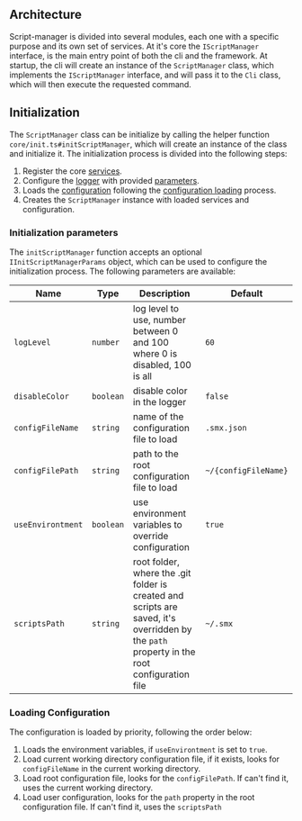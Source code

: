 ## Architecture

Script-manager is divided into several modules, each one with a specific purpose and its own set of services. At it's core the `IScriptManager` interface, is the main entry point of both the cli and the framework.
At startup, the cli will create an instance of the `ScriptManager` class, which implements the `IScriptManager` interface, and will pass it to the `Cli` class, which will then execute the requested command.

## Initialization

The `ScriptManager` class can be initialize by calling the helper function `core/init.ts#initScriptManager`, which will create an instance of the class and initialize it. The initialization process is divided into the following steps:

1. Register the core [services](/advanced/services).
2. Configure the [logger](/advanced/logger) with provided [parameters](#initialization-parameters).
3. Loads the [configuration](/advanced/configuration) following the [configuration loading](#loading-configuration) process.
4. Creates the `ScriptManager` instance with loaded services and configuration.

### Initialization parameters

The `initScriptManager` function accepts an optional `IInitScriptManagerParams` object, which can be used to configure the initialization process. The following parameters are available:

| Name | Type | Description | Default |
| ---- | ---- | ----------- | ------- |
| `logLevel` | `number` | log level to use, number between 0 and 100 where 0 is disabled, 100 is all | `60` |
| `disableColor` | `boolean` | disable color in the logger | `false` |
| `configFileName` | `string` | name of the configuration file to load | `.smx.json` |
| `configFilePath` | `string` | path to the root configuration file to load | `~/{configFileName}` |
| `useEnvirontment` | `boolean` | use environment variables to override configuration | `true` |
| `scriptsPath` | `string` | root folder, where the .git folder is created and scripts are saved, it's overridden by the `path` property in the root configuration file | `~/.smx` |

### Loading Configuration

The configuration is loaded by priority, following the order below:

1. Loads the environment variables, if `useEnvirontment` is set to `true`.
2. Load current working directory configuration file, if it exists, looks for `configFileName` in the current working directory.
3. Load root configuration file, looks for the `configFilePath`. If can't find it, uses the current working directory.
4. Load user configuration, looks for the `path` property in the root configuration file. If can't find it, uses the `scriptsPath`
